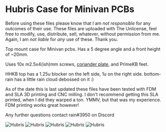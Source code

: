# Hubris Case for Minivan PCBs
Before using these files please know that I am *not responsible* for any outcomes of their use. These files are uploaded with The Unlicense, feel free to modify, use, distribute, sell, whatever, without permission from me. Again, I am *not liable* for *any* use of these. Thank you.

Top mount case for Minivan pcbs. Has a 5 degree angle and a front height of ~20mm.

Uses 10x m2.5x4(ish)mm screws, [coriander plate](https://trashman.wiki/en/files), and PrimeKB feet.

HHKB top has a 1.25u blocker on the left side, 1u on the right side. bottom-rain has a little rain cloud debossed on it :)

As of the date this is last updated these files have been tested with FDM and SLA 3D printing and CNC milling. I don't recommend getting this SLA printed, when I did they warped a ton. YMMV, but that was my experience. FDM printing works great however!

Any further questions contact rain#3950 on Discord

![Hubris](https://i.imgur.com/IRf7rW5.jpg)
![Hubris](https://i.imgur.com/wPy5Lha.jpeg)
![Hubris](https://i.imgur.com/NQmKQTO.jpeg)
![Hubris](https://i.imgur.com/ur9ffz3.jpeg)
![Hubris](https://i.imgur.com/SY9aCi8.png)
